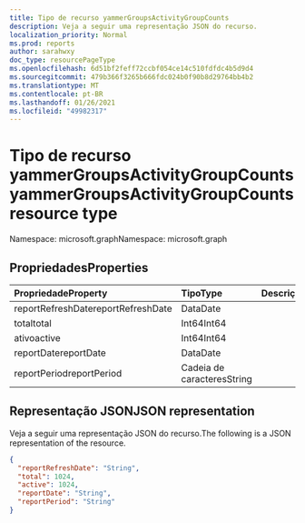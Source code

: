 ```yaml
---
title: Tipo de recurso yammerGroupsActivityGroupCounts
description: Veja a seguir uma representação JSON do recurso.
localization_priority: Normal
ms.prod: reports
author: sarahwxy
doc_type: resourcePageType
ms.openlocfilehash: 6d51bf2feff72ccbf054ce14c510fdfdc4b5d9d4
ms.sourcegitcommit: 479b366f3265b666fdc024b0f90b8d29764bb4b2
ms.translationtype: MT
ms.contentlocale: pt-BR
ms.lasthandoff: 01/26/2021
ms.locfileid: "49982317"
---
```

# <a name="yammergroupsactivitygroupcounts-resource-type"></a><span data-ttu-id="c0716-103">Tipo de recurso yammerGroupsActivityGroupCounts</span><span class="sxs-lookup"><span data-stu-id="c0716-103">yammerGroupsActivityGroupCounts resource type</span></span>

<span data-ttu-id="c0716-104">Namespace: microsoft.graph</span><span class="sxs-lookup"><span data-stu-id="c0716-104">Namespace: microsoft.graph</span></span>

## <a name="properties"></a><span data-ttu-id="c0716-105">Propriedades</span><span class="sxs-lookup"><span data-stu-id="c0716-105">Properties</span></span>

| <span data-ttu-id="c0716-106">Propriedade</span><span class="sxs-lookup"><span data-stu-id="c0716-106">Property</span></span>          | <span data-ttu-id="c0716-107">Tipo</span><span class="sxs-lookup"><span data-stu-id="c0716-107">Type</span></span>   | <span data-ttu-id="c0716-108">Descrição</span><span class="sxs-lookup"><span data-stu-id="c0716-108">Description</span></span> |
| :---------------- | :----- | :---------- |
| <span data-ttu-id="c0716-109">reportRefreshDate</span><span class="sxs-lookup"><span data-stu-id="c0716-109">reportRefreshDate</span></span> | <span data-ttu-id="c0716-110">Data</span><span class="sxs-lookup"><span data-stu-id="c0716-110">Date</span></span>   |             |
| <span data-ttu-id="c0716-111">total</span><span class="sxs-lookup"><span data-stu-id="c0716-111">total</span></span>             | <span data-ttu-id="c0716-112">Int64</span><span class="sxs-lookup"><span data-stu-id="c0716-112">Int64</span></span>  |             |
| <span data-ttu-id="c0716-113">ativo</span><span class="sxs-lookup"><span data-stu-id="c0716-113">active</span></span>            | <span data-ttu-id="c0716-114">Int64</span><span class="sxs-lookup"><span data-stu-id="c0716-114">Int64</span></span>  |             |
| <span data-ttu-id="c0716-115">reportDate</span><span class="sxs-lookup"><span data-stu-id="c0716-115">reportDate</span></span>        | <span data-ttu-id="c0716-116">Data</span><span class="sxs-lookup"><span data-stu-id="c0716-116">Date</span></span>   |             |
| <span data-ttu-id="c0716-117">reportPeriod</span><span class="sxs-lookup"><span data-stu-id="c0716-117">reportPeriod</span></span>      | <span data-ttu-id="c0716-118">Cadeia de caracteres</span><span class="sxs-lookup"><span data-stu-id="c0716-118">String</span></span> |             |

## <a name="json-representation"></a><span data-ttu-id="c0716-119">Representação JSON</span><span class="sxs-lookup"><span data-stu-id="c0716-119">JSON representation</span></span>

<span data-ttu-id="c0716-120">Veja a seguir uma representação JSON do recurso.</span><span class="sxs-lookup"><span data-stu-id="c0716-120">The following is a JSON representation of the resource.</span></span>

<!-- {
  "blockType": "resource",
  "@odata.type": "microsoft.graph.yammerGroupsActivityGroupCounts"
} -->

```json
{
  "reportRefreshDate": "String", 
  "total": 1024, 
  "active": 1024, 
  "reportDate": "String", 
  "reportPeriod": "String"
}
```


